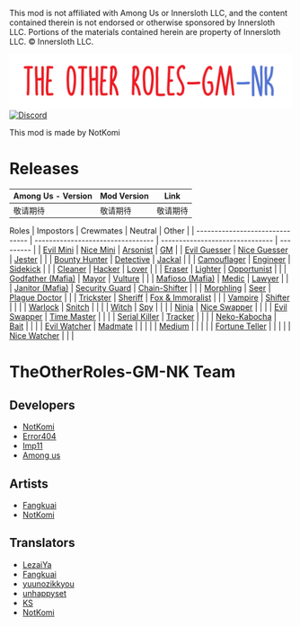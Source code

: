 This mod is not affiliated with Among Us or Innersloth LLC, and the content contained therein is not endorsed or otherwise sponsored by Innersloth LLC. Portions of the materials contained herein are property of Innersloth LLC. © Innersloth LLC.

![LOGO](https://github.com/endrmen9487/TheOtherRolesGMNK/blob/main/Banner.png)
[![Discord](./Images/TOR_server.png)](https://discord.gg/w7msq53dq7)

This mod is made by NotKomi

# Releases
| Among Us - Version | Mod Version | Link                                                         |
| ------------------ | ----------- | ------------------------------------------------------------ |
| 敬请期待            | 敬请期待    | 敬请期待|

Roles
| Impostors                       | Crewmates                         | Neutral                         | Other     |
| ------------------------------- | --------------------------------- | ------------------------------- | --------- |
| [Evil Mini](#mini)              | [Nice Mini](#mini)                | [Arsonist](#arsonist)           | [GM](#gm) |
| [Evil Guesser](#guesser)        | [Nice Guesser](#guesser)          | [Jester](#jester)               |           |
| [Bounty Hunter](#bounty-hunter) | [Detective](#detective)           | [Jackal](#jackal)               |           |
| [Camouflager](#camouflager)     | [Engineer](#engineer)             | [Sidekick](#sidekick)           |           |
| [Cleaner](#cleaner)             | [Hacker](#hacker)                 | [Lover](#lovers)                |           |
| [Eraser](#eraser)               | [Lighter](#lighter)               | [Opportunist](#opportunist)     |           |
| [Godfather (Mafia)](#mafia)     | [Mayor](#mayor)                   | [Vulture](#vulture)             |           |
| [Mafioso (Mafia)](#mafia)       | [Medic](#medic)                   | [Lawyer](#lawyer)               |           |
| [Janitor (Mafia)](#mafia)       | [Security Guard](#security-guard) | [Chain-Shifter](#shifter)       |           |
| [Morphling](#morphling)         | [Seer](#seer)                     | [Plague Doctor](#plague-doctor) |           |
| [Trickster](#trickster)         | [Sheriff](#sheriff)               | [Fox & Immoralist](#fox)        |           |
| [Vampire](#vampire)             | [Shifter](#shifter)               |                                 |           |
| [Warlock](#warlock)             | [Snitch](#snitch)                 |                                 |           |
| [Witch](#witch)                 | [Spy](#spy)                       |                                 |           |
| [Ninja](#ninja)                 | [Nice Swapper](#swapper)          |                                 |           |
| [Evil Swapper](#swapper)        | [Time Master](#time-master)       |                                 |           |
| [Serial Killer](#serial-killer) | [Tracker](#tracker)               |                                 |           |
| [Neko-Kabocha](#neko-kabocha)   | [Bait](#bait)                     |                                 |           |
| [Evil Watcher](#Watcher)        | [Madmate](#madmate)               |                                 |           |
|                                 | [Medium](#medium)                 |                                 |           |
|                                 | [Fortune Teller](#fortune-teller) |                                 |           |
|                                 | [Nice Watcher](#Watcher)          |                                 |           |



# TheOtherRoles-GM-NK Team

## Developers
- [NotKomi](https://github.con/endrmen9487)
- [Error404](https://github.com/lnll2021)
- [Imp11](https://github.com/dabao40)  
- [Among us](https://github.com/XiezibanWrite)

## Artists
- [Fangkuai](https://github.com/FangkuaiYa)
- [NotKomi](https://github.com/endrmen9487)
 
## Translators
- [LezaiYa](https://github.com/LezaiYa)  
- [Fangkuai](https://github.com/FangkuaiYa)
- [yuunozikkyou](https://github.com/yuunozikkyou)
- [unhappyset](https://github.com/unhappyset)
- [KS](https://github.com/Ks-777)
- [NotKomi](https://github.com/endrmen9488)



